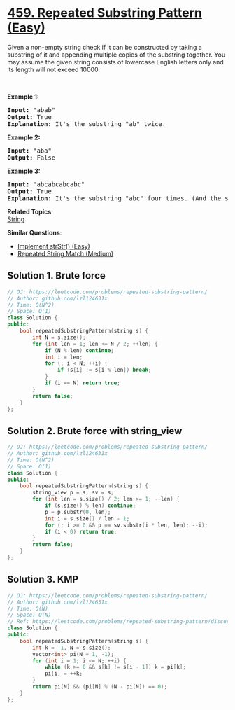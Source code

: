 # [459. Repeated Substring Pattern (Easy)](https://leetcode.com/problems/repeated-substring-pattern/)

<p>Given a non-empty string check if it can be constructed by taking a substring of it and appending multiple copies of the substring together. You may assume the given string consists of lowercase English letters only and its length will not exceed 10000.</p>

<p>&nbsp;</p>

<p><b>Example 1:</b></p>

<pre><b>Input:</b> "abab"
<b>Output:</b> True
<b>Explanation:</b> It's the substring "ab" twice.
</pre>

<p><b>Example 2:</b></p>

<pre><b>Input:</b> "aba"
<b>Output:</b> False
</pre>

<p><b>Example 3:</b></p>

<pre><b>Input:</b> "abcabcabcabc"
<b>Output:</b> True
<b>Explanation:</b> It's the substring "abc" four times. (And the substring "abcabc" twice.)
</pre>


**Related Topics**:  
[String](https://leetcode.com/tag/string/)

**Similar Questions**:
* [Implement strStr() (Easy)](https://leetcode.com/problems/implement-strstr/)
* [Repeated String Match (Medium)](https://leetcode.com/problems/repeated-string-match/)

## Solution 1. Brute force

```cpp
// OJ: https://leetcode.com/problems/repeated-substring-pattern/
// Author: github.com/lzl124631x
// Time: O(N^2)
// Space: O(1)
class Solution {
public:
    bool repeatedSubstringPattern(string s) {
        int N = s.size();
        for (int len = 1; len <= N / 2; ++len) {
            if (N % len) continue;
            int i = len;
            for (; i < N; ++i) {
                if (s[i] != s[i % len]) break;
            }
            if (i == N) return true;
        }
        return false;
    }
};
```

## Solution 2. Brute force with string_view

```cpp
// OJ: https://leetcode.com/problems/repeated-substring-pattern/
// Author: github.com/lzl124631x
// Time: O(N^2)
// Space: O(1)
class Solution {
public:
    bool repeatedSubstringPattern(string s) {
        string_view p = s, sv = s;
        for (int len = s.size() / 2; len >= 1; --len) {
            if (s.size() % len) continue;
            p = p.substr(0, len);
            int i = s.size() / len - 1;
            for (; i >= 0 && p == sv.substr(i * len, len); --i);
            if (i < 0) return true;
        }
        return false;
    }
};
```

## Solution 3. KMP

```cpp
// OJ: https://leetcode.com/problems/repeated-substring-pattern/
// Author: github.com/lzl124631x
// Time: O(N)
// Space: O(N)
// Ref: https://leetcode.com/problems/repeated-substring-pattern/discuss/94397/C%2B%2B-O(n)-using-KMP-32ms-8-lines-of-code-with-brief-explanation.
class Solution {
public:
    bool repeatedSubstringPattern(string s) {
        int k = -1, N = s.size();
        vector<int> pi(N + 1, -1);
        for (int i = 1; i <= N; ++i) {
            while (k >= 0 && s[k] != s[i - 1]) k = pi[k];
            pi[i] = ++k;
        }
        return pi[N] && (pi[N] % (N - pi[N]) == 0);
    }
};
```